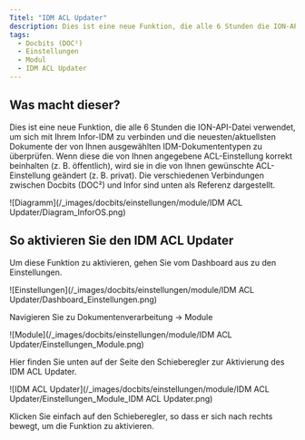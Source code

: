 ```yaml
---
Titel: "IDM ACL Updater"
description: Dies ist eine neue Funktion, die alle 6 Stunden die ION-API-Datei verwendet, um sich mit Ihrem Infor-IDM zu verbinden und die neuesten/aktuellsten Dokumente der von Ihnen ausgewählten IDM-Dokumententypen zu überprüfen.
tags:
  - Docbits (DOC²)
  - Einstellungen
  - Modul
  - IDM ACL Updater
---
```


## Was macht dieser?

Dies ist eine neue Funktion, die alle 6 Stunden die ION-API-Datei verwendet, um sich mit Ihrem Infor-IDM zu verbinden und die neuesten/aktuellsten Dokumente der von Ihnen ausgewählten IDM-Dokumententypen zu überprüfen. Wenn diese die von Ihnen angegebene ACL-Einstellung korrekt beinhalten (z. B. öffentlich), wird sie in die von Ihnen gewünschte ACL-Einstellung geändert (z. B. privat). Die verschiedenen Verbindungen zwischen Docbits (DOC²) und Infor sind unten als Referenz dargestellt.

![Diagramm](/_images/docbits/einstellungen/module/IDM ACL Updater/Diagram_InforOS.png)


## So aktivieren Sie den IDM ACL Updater

Um diese Funktion zu aktivieren, gehen Sie vom Dashboard aus zu den Einstellungen.

![Einstellungen](/_images/docbits/einstellungen/module/IDM ACL Updater/Dashboard_Einstellungen.png)

Navigieren Sie zu Dokumentenverarbeitung → Module

![Module](/_images/docbits/einstellungen/module/IDM ACL Updater/Einstellungen_Module.png)

Hier finden Sie unten auf der Seite den Schieberegler zur Aktivierung des IDM ACL Updater.

![IDM ACL Updater](/_images/docbits/einstellungen/module/IDM ACL Updater/Einstellungen_Module_IDM ACL Updater.png)

Klicken Sie einfach auf den Schieberegler, so dass er sich nach rechts bewegt, um die Funktion zu aktivieren.

